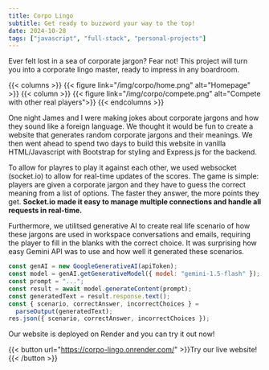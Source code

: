 ```yaml
---
title: Corpo Lingo
subtitle: Get ready to buzzword your way to the top!
date: 2024-10-28
tags: ["javascript", "full-stack", "personal-projects"]
---
```


Ever felt lost in a sea of corporate jargon? Fear not! This project will turn you into a corporate lingo master, ready to impress in any boardroom.

{{< columns >}}
{{< figure link="/img/corpo/home.png" alt="Homepage" >}}
{{< column >}}
{{< figure link="/img/corpo/compete.png" alt="Compete with other real players">}}
{{< endcolumns >}}

<!--more-->

One night James and I were making jokes about corporate jargons and how they sound like a foreign language. We thought it would be fun to create a website that generates random corporate jargons and their meanings. We then went ahead to spend two days to build this website in vanilla HTML/Javascript with Bootstrap for styling and Express.js for the backend.

To allow for playres to play it against each other, we used websocket (socket.io) to allow for real-time updates of the scores. The game is simple: players are given a corporate jargon and they have to guess the correct meaning from a list of options. The faster they answer, the more points they get. **Socket.io made it easy to manage multiple connections and handle all requests in real-time.**

Furthermore, we utilitsed generative AI to create real life scenario of how these jargons are used in workspace conversations and emails, requiring the player to fill in the blanks with the correct choice. It was surprising how easy Gemini API was to use and how well it generated these scenarios.

```javascript
const genAI = new GoogleGenerativeAI(apiToken);
const model = genAI.getGenerativeModel({ model: "gemini-1.5-flash" });
const prompt = "...";
const result = await model.generateContent(prompt);
const generatedText = result.response.text();
const { scenario, correctAnswer, incorrectChoices } =
  parseOutput(generatedText);
res.json({ scenario, correctAnswer, incorrectChoices });
```

Our website is deployed on Render and you can try it out now!

{{< button url="https://corpo-lingo.onrender.com/" >}}Try our live website!{{< /button >}}
